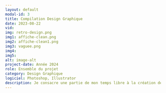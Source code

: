 ```yaml
---
layout: default
modal-id: 3
title: Compilation Design Graphique
date: 2023-08-22
vid: 
img: retro-design.png
img1: affiche-clean.png
img2: affiche-clean1.png
img3: vaguee.png
img4: 
img5: 
alt: image-alt
project-date: Année 2024
role: Ensemble du projet
category: Design Graphique
logiciel: Photoshop, Illustrator
description: Je consacre une partie de mon temps libre à la création de designs graphiques. C'est pour moi une manière d'explorer ma créativité et de tester de nouvelles techniques et styles sans les contraintes d'un projet. Voici quelques exemples de mes travaux personnels que j'ai réalisés par pur plaisir et passion pour le design.
---
```


